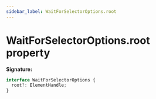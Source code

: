 ```yaml
---
sidebar_label: WaitForSelectorOptions.root
---
```


# WaitForSelectorOptions.root property

**Signature:**

```typescript
interface WaitForSelectorOptions {
  root?: ElementHandle;
}
```
